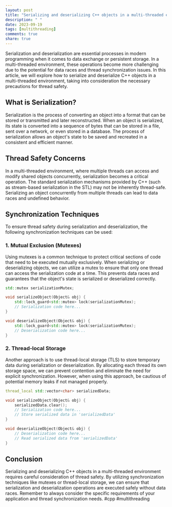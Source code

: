 ```yaml
---
layout: post
title: "Serializing and deserializing C++ objects in a multi-threaded environment"
description: " "
date: 2023-09-19
tags: [multithreading]
comments: true
share: true
---
```


Serialization and deserialization are essential processes in modern programming when it comes to data exchange or persistent storage. In a multi-threaded environment, these operations become more challenging due to the potential for data races and thread synchronization issues. In this article, we will explore how to serialize and deserialize C++ objects in a multi-threaded environment, taking into consideration the necessary precautions for thread safety.

## What is Serialization?

Serialization is the process of converting an object into a format that can be stored or transmitted and later reconstructed. When an object is serialized, its state is converted into a sequence of bytes that can be stored in a file, sent over a network, or even stored in a database. The process of serialization allows an object's state to be saved and recreated in a consistent and efficient manner.

## Thread Safety Concerns

In a multi-threaded environment, where multiple threads can access and modify shared objects concurrently, serialization becomes a critical operation. The standard serialization mechanisms provided by C++ (such as stream-based serialization in the STL) may not be inherently thread-safe. Serializing an object concurrently from multiple threads can lead to data races and undefined behavior.

## Synchronization Techniques

To ensure thread safety during serialization and deserialization, the following synchronization techniques can be used:

### 1. Mutual Exclusion (Mutexes)

Using mutexes is a common technique to protect critical sections of code that need to be executed mutually exclusively. When serializing or deserializing objects, we can utilize a mutex to ensure that only one thread can access the serialization code at a time. This prevents data races and guarantees that the object's state is serialized or deserialized correctly.

```cpp
std::mutex serializationMutex;

void serializeObject(Object& obj) {
    std::lock_guard<std::mutex> lock(serializationMutex);
    // Serialization code here...
}

void deserializeObject(Object& obj) {
    std::lock_guard<std::mutex> lock(serializationMutex);
    // Deserialization code here...
}
```

### 2. Thread-local Storage

Another approach is to use thread-local storage (TLS) to store temporary data during serialization or deserialization. By allocating each thread its own storage space, we can prevent contention and eliminate the need for explicit synchronization. However, when using this approach, be cautious of potential memory leaks if not managed properly.

```cpp
thread_local std::vector<char> serializedData;

void serializeObject(Object& obj) {
    serializedData.clear();
    // Serialization code here...
    // Store serialized data in 'serializedData'
}

void deserializeObject(Object& obj) {
    // Deserialization code here...
    // Read serialized data from 'serializedData'
}
```

## Conclusion

Serializing and deserializing C++ objects in a multi-threaded environment requires careful consideration of thread safety. By utilizing synchronization techniques like mutexes or thread-local storage, we can ensure that serialization and deserialization operations are executed safely without data races. Remember to always consider the specific requirements of your application and thread synchronization needs. #cpp #multithreading